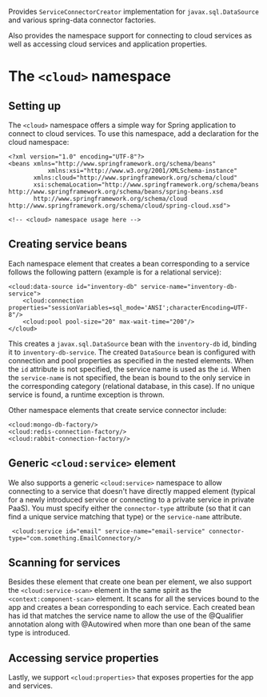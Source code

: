 Provides `ServiceConnectorCreator` implementation for `javax.sql.DataSource` and various spring-data connector factories.

Also provides the namespace support for connecting to cloud services as well as accessing cloud services and application properties.

The `<cloud>` namespace
=======================

Setting up
----------

The `<cloud>` namespace offers a simple way for Spring application to connect to cloud services. To use this namespace, add a declaration for the cloud namespace:

    <?xml version="1.0" encoding="UTF-8"?>
    <beans xmlns="http://www.springframework.org/schema/beans"
               xmlns:xsi="http://www.w3.org/2001/XMLSchema-instance"
           xmlns:cloud="http://www.springframework.org/schema/cloud"
           xsi:schemaLocation="http://www.springframework.org/schema/beans http://www.springframework.org/schema/beans/spring-beans.xsd
           http://www.springframework.org/schema/cloud http://www.springframework.org/schema/cloud/spring-cloud.xsd">

    <!-- <cloud> namespace usage here -->

Creating service beans
----------------------

Each namespace element that creates a bean corresponding to a service follows the following pattern (example is for a relational service):

    <cloud:data-source id="inventory-db" service-name="inventory-db-service">
        <cloud:connection properties="sessionVariables=sql_mode='ANSI';characterEncoding=UTF-8"/>
        <cloud:pool pool-size="20" max-wait-time="200"/>
    </cloud>

This creates a `javax.sql.DataSource` bean with the `inventory-db` id, binding it to `inventory-db-service`. The created `DataSource` bean is configured with connection and pool properties as specified in the nested elements.
When the `id` attribute is not specified, the service name is used as the `id`. When the `service-name` is not specified, the bean is bound to the only service in the corresponding category (relational database, in this case). If no unique service is found, a runtime exception is thrown.

Other namespace elements that create service connector include:

    <cloud:mongo-db-factory/>
    <cloud:redis-connection-factory/>
    <cloud:rabbit-connection-factory/>

Generic `<cloud:service>` element
--------------------------------

We also supports a generic `<cloud:service>` namespace to allow connecting to a service that doesn't have directly mapped element (typical for a newly introduced service or connecting to a private service in private PaaS). You must specify either the `connector-type` attribute (so that it can find a unique service matching that type) or the `service-name` attribute.

     <cloud:service id="email" service-name="email-service" connector-type="com.something.EmailConnectory/>

Scanning for services
---------------------

Besides these element that create one bean per element, we also support the `<cloud:service-scan>` element in the same spirit as the `<context:component-scan>` element. It scans for all the services bound to the app and creates a bean corresponding to each service. Each created bean has id that matches the service name to allow the use of the @Qualifier annotation along with @Autowired when more than one bean of the same type is introduced.

Accessing service properties
----------------------------
Lastly, we support `<cloud:properties>` that exposes properties for the app and services.
